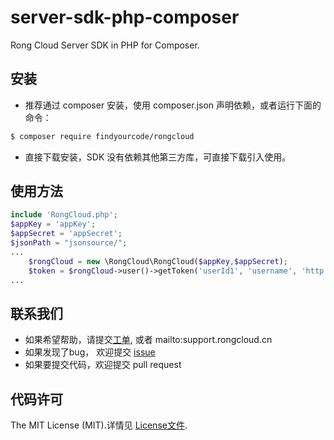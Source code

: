 # server-sdk-php-composer
Rong Cloud Server SDK in PHP for Composer.

## 安装

* 推荐通过 composer 安装，使用 composer.json 声明依赖，或者运行下面的命令：

```bash
$ composer require findyourcode/rongcloud
```

* 直接下载安装，SDK 没有依赖其他第三方库，可直接下载引入使用。

## 使用方法
```php
include 'RongCloud.php';
$appKey = 'appKey';
$appSecret = 'appSecret';
$jsonPath = "jsonsource/";
...
    $rongCloud = new \RongCloud\RongCloud($appKey,$appSecret);
    $token = $rongCloud->user()->getToken('userId1', 'username', 'http://www.rongcloud.cn/images/logo.png');;
...
```

## 联系我们
- 如果希望帮助，请提交[工单](http://developer.rongcloud.cn/ticket), 或者 mailto:support.rongcloud.cn
- 如果发现了bug， 欢迎提交 [issue](https://github.com/rongcloud/server-sdk-php-composer)
- 如果要提交代码，欢迎提交 pull request

## 代码许可

The MIT License (MIT).详情见 [License文件](https://github.com/qiniu/php-sdk/blob/master/LICENSE).

